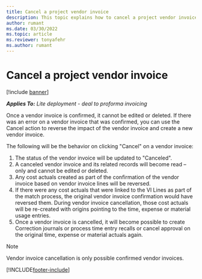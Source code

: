 ```yaml
---
title: Cancel a project vendor invoice 
description: This topic explains how to cancel a project vendor invoice in Project Operations and the financial impact of canceling a vendor invoice.
author: rumant
ms.date: 03/30/2022
ms.topic: article
ms.reviewer: tonyafehr 
ms.author: rumant
---
```


# Cancel a project vendor invoice 

[!include [banner](../../includes/dataverse-preview.md)]

_**Applies To:** Lite deployment - deal to proforma invoicing_

Once a vendor invoice is confirmed, it cannot be edited or deleted. If there was an error on a vendor invoice that was confirmed, you can use the Cancel action to reverse the impact of the vendor invoice and create a new vendor invoice.

The following will be the behavior on clicking &quot;Cancel&quot; on a vendor invoice:

1. The status of the vendor invoice will be updated to &quot;Canceled&quot;.
2. A canceled vendor invoice and its related records will become read – only and cannot be edited or deleted.
3. Any cost actuals created as part of the confirmation of the vendor invoice based on vendor invoice lines will be reversed.
4. If there were any cost actuals that were linked to the VI Lines as part of the match process, the original vendor invoice confirmation would have reversed them. During vendor invoice cancellation, those cost actuals will be re-created with origins pointing to the time, expense or material usage entries.
5. Once a vendor invoice is cancelled, it will become possible to create Correction journals or process time entry recalls or cancel approval on the original time, expense or material actuals again.

>[!Note]
>Vendor invoice cancellation is only possible confirmed vendor invoices.

[!INCLUDE[footer-include](../../includes/footer-banner.md)]
